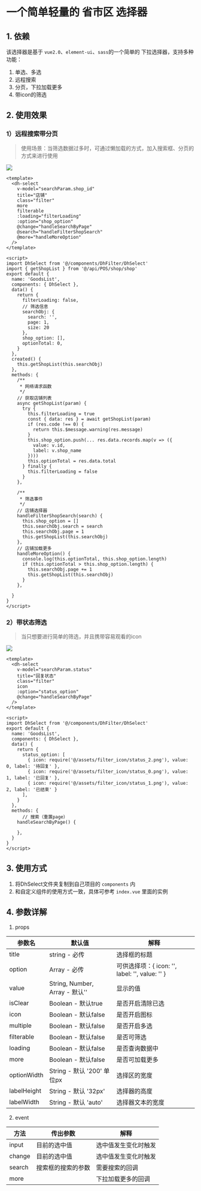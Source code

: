 # 一个简单轻量的 省市区 选择器

## 1. 依赖

该选择器是基于 `vue2.0`、`element-ui`、`sass`的一个简单的 下拉选择器，支持多种功能：

1. 单选、多选
2. 远程搜索
3. 分页，下拉加载更多
4. 带icon的筛选



## 2. 使用效果

### 1）远程搜索带分页

> 使用场景：当筛选数据过多时，可通过懒加载的方式，加入搜索框、分页的方式来进行使用

![](D:\desktop\dh-select\img1.png)

````vue
<template>
  <dh-select
    v-model="searchParam.shop_id"
    title="店铺"
    class="filter"
    more
    filterable
    :loading="filterLoading"
    :option="shop_option"
    @change="handleSearchByPage"
    @search="handleFilterShopSearch"
    @more="handleMoreOption"
  />
</template>

<script>
import DhSelect from '@/components/DhFilter/DhSelect'
import { getShopList } from '@/api/POS/shop/shop'
export default {
  name: 'GoodsList',
  components: { DhSelect },
  data() {
    return {
      filterLoading: false,
      // 筛选信息
      searchObj: {
        search: '',
        page: 1,
        size: 20
      },
      shop_option: [],
      optionTotal: 0,
    }
  },
  created() {
    this.getShopList(this.searchObj)
  },
  methods: {
    /**
     * 网络请求函数
     */
    // 获取店铺列表
    async getShopList(param) {
      try {
        this.filterLoading = true
        const { data: res } = await getShopList(param)
        if (res.code !== 0) {
          return this.$message.warning(res.message)
        }
        this.shop_option.push(... res.data.records.map(v => ({
          value: v.id,
          label: v.shop_name
        })))
        this.optionTotal = res.data.total
      } finally {
        this.filterLoading = false
      }
    },

    /**
     * 筛选事件
     */
    // 店铺选择器
    handleFilterShopSearch(search) {
      this.shop_option = []
      this.searchObj.search = search
      this.searchObj.page = 1
      this.getShopList(this.searchObj)
    },
    // 店铺加载更多
    handleMoreOption() {
      console.log(this.optionTotal, this.shop_option.length)
      if (this.optionTotal > this.shop_option.length) {
        this.searchObj.page += 1
        this.getShopList(this.searchObj)
      }
    },

  }
}
</script>

````



### 2）带状态筛选

> 当只想要进行简单的筛选，并且携带容易观看的icon

![](D:\desktop\dh-select\img2.png)

````vue
<template>
  <dh-select
    v-model="searchParam.status"
    title="回复状态"
    class="filter"
    icon
    :option="status_option"
    @change="handleSearchByPage"
  />
</template>

<script>
import DhSelect from '@/components/DhFilter/DhSelect'
export default {
  name: 'GoodsList',
  components: { DhSelect },
  data() {
    return {
      status_option: [
        { icon: require('@/assets/filter_icon/status_2.png'), value: 0, label: '待回复' },
        { icon: require('@/assets/filter_icon/status_0.png'), value: 1, label: '已回复' },
        { icon: require('@/assets/filter_icon/status_1.png'), value: 2, label: '已结束' }
      ],
    }
  },
  methods: {
      // 搜索（重置page）
    handleSearchByPage() {
      
    },
  }
}
</script>

````



## 3. 使用方式

1. 将DhSelect文件夹复制到自己项目的 `components` 内
2. 和自定义组件的使用方式一致，具体可参考 `index.vue` 里面的实例



## 4. 参数详解

1. props

| 参数名      | 默认值                         | 解释                                           |
| ----------- | ------------------------------ | ---------------------------------------------- |
| title       | string - 必传                  | 选择框的标题                                   |
| option      | Array - 必传                   | 可供选择项：{ icon: '', label: '', value: '' } |
| value       | String, Number, Array - 默认'' | 显示的值                                       |
| isClear     | Boolean - 默认true             | 是否开启清除已选                               |
| icon        | Boolean - 默认false            | 是否开启图标                                   |
| multiple    | Boolean - 默认false            | 是否开启多选                                   |
| filterable  | Boolean - 默认false            | 是否可筛选                                     |
| loading     | Boolean - 默认false            | 是否查询数据中                                 |
| more        | Boolean - 默认false            | 是否可加载更多                                 |
| optionWidth | String - 默认 '200' 单位px     | 选择区的宽度                                   |
| labelHeight | String - 默认 '32px'           | 选择器的高度                                   |
| labelWidth  | String - 默认 'auto'           | 选择器文本的宽度                               |

2. event

| 方法   | 传出参数           | 解释                 |
| ------ | ------------------ | -------------------- |
| input  | 目前的选中值       | 选中值发生变化时触发 |
| change | 目前的选中值       | 选中值发生变化时触发 |
| search | 搜索框的搜索的参数 | 需要搜索的回调       |
| more   |                    | 下拉加载更多的回调   |

